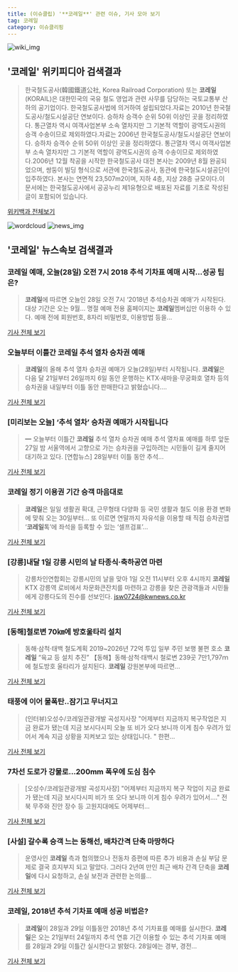 ```yaml
---
title: (이슈클립) '**코레일**' 관련 이슈, 기사 모아 보기
tag: 코레일
category: 이슈클리핑
---
```

![wiki_img](https://user-images.githubusercontent.com/42597476/44503234-41136a80-a6d0-11e8-9071-6fc6418eafe4.png)
## **'**코레일**'** 위키피디아 검색결과
>한국철도공사(韓國鐵道公社, Korea Railroad Corporation) 또는 **코레일**(KORAIL)은 대한민국의 국유 철도 영업과 관련 사무를 담당하는 국토교통부 산하의 공기업이다. 한국철도공사법에 의거하여 설립되었다.자료는 2010년 한국철도공사/철도시설공단 연보이다. 승하차 승객수 순위 50위 이상인 곳을 정리하였다. 통근열차 역시 여객사업본부 소속 열차지만 그 기본적 역할이 광역도시권의 승객 수송이므로 제외하였다.자료는 2006년 한국철도공사/철도시설공단 연보이다. 승하차 승객수 순위 50위 이상인 곳을 정리하였다. 통근열차 역시 여객사업본부 소속 열차지만 그 기본적 역할이 광역도시권의 승객 수송이므로 제외하였다.2006년 12월 착공을 시작한 한국철도공사 대전 본사는 2009년 8월 완공되었으며, 쌍둥이 빌딩 형식으로 서관에 한국철도공사, 동관에 한국철도시설공단이 입주하였다. 본사는 연면적 23,507m2이며, 지하 4층, 지상 28층 규모이다.이 문서에는 한국철도공사에서 공공누리 제1유형으로 배포된 자료를 기초로 작성된 글이 포함되어 있습니다.

<a href="https://ko.wikipedia.org/wiki/코레일" target="_blank">위키백과 전체보기</a>

![wordcloud](https://s3.ap-northeast-2.amazonaws.com/lyrics101-wordcloud/2018-08-28-1535404636.png)
![news_img](https://user-images.githubusercontent.com/42597476/44507050-1206f400-a6e4-11e8-8d98-7ffbfebb353f.png)
## **'**코레일**'** 뉴스속보 검색결과
### **코레일** 예매, 오늘(28일) 오전 7시 2018 추석 기차표 예매 시작…성공 팁은?

>**코레일**에 따르면 오늘인 28일 오전 7시 ‘2018년 추석승차권 예매’가 시작된다. 대상 기간은 오는 9월... 명절 예매 전용 홈페이지는 **코레일**멤버십만 이용하 수 있다. 예매 전에 회원번호, 8자리 비밀번호, 이용방법 등을...

<a href="http://www.kookje.co.kr/news2011/asp/newsbody.asp?code=0300&key=20180828.99099012559" target="_blank">기사 전체 보기</a>

### 오늘부터 이틀간 **코레일** 추석 열차 승차권 예매

>**코레일**의 올해 추석 열차 승차권 예매가 오늘(28일)부터 시작됩니다. **코레일**은 다음 달 21일부터 26일까지 6일 동안 운행하는 KTX·새마을·무궁화호 열차 등의 승차권을 내일부터 이틀 동안 판매한다고 밝혔습니다....

<a href="http://www.ytn.co.kr/_ln/0102_201808280554378036" target="_blank">기사 전체 보기</a>

### [미리보는 오늘] ‘추석 열차’ 승차권 예매가 시작됩니다

>━ 오늘부터 이틀간 **코레일** 추석 열차 승차권 예매 추석 열차표 예매를 하루 앞둔 27일 밤 서울역에서 고향으로 가는 승차권을 구입하려는 시민들이 길게 줄지어 대기하고 있다. [연합뉴스] 28일부터 이틀 동안 추석...

<a href="http://news.joins.com/article/olink/22511330" target="_blank">기사 전체 보기</a>

### **코레일** 정기 이용권 기간 승객 마음대로

>**코레일**은 일일 생활권 확대, 근무형태 다양화 등 국민 생활과 철도 이용 환경 변화에 맞춰 오는 30일부터... 또 이르면 연말까지 자유석을 이용할 때 직접 승차권앱 ‘**코레일**톡’에 좌석을 등록할 수 있는 ‘셀프검표’...

<a href="http://www.segye.com/content/html/2018/08/27/20180827002827.html?OutUrl=naver" target="_blank">기사 전체 보기</a>

### [강릉]내달 1일 강릉 시민의 날 타종식·축하공연 마련

>강릉차인연합회는 강릉시민의 날을 맞아 1일 오전 11시부터 오후 4시까지 **코레일** KTX 강릉역 로비에서 차문화큰잔치를 마련하고 강릉을 찾은 관광객들과 시민들에게 강릉다도의 진수를 선보인다. jsw0724@kwnews.co.kr

<a href="http://www.kwnews.co.kr/view.asp?aid=218082700030&s=501" target="_blank">기사 전체 보기</a>

### [동해]철로변 70㎞에 방호울타리 설치

>동해·삼척·태백 철도계획 2019~2026년 72억 투입 일부 주민 보행 불편 호소 **코레일** “육교 등 설치 추진” 【동해】동해·삼척·태백시 철로변 239곳 7만1,797ｍ에 철도방호 울타리가 설치된다. **코레일** 강원본부에 따르면...

<a href="http://www.kwnews.co.kr/view.asp?aid=218082700116&s=501" target="_blank">기사 전체 보기</a>

### 태풍에 이어 물폭탄..잠기고 무너지고

>(인터뷰)오성수/코레일관광개발 곡성지사장 "어제부터 지금까지 복구작업은 지금 완료가 됐는데 지금 보시다시피 오늘 또 비가 오다 보니까 이게 침수 우려가 있어서 계속 지금 상황을 지켜보고 있는 상태입니다. " 한편...

<a href="http://www.kjmbc.co.kr/board/index.cfm?bbs_name=todaynews&w=view&wr_id=230787" target="_blank">기사 전체 보기</a>

### 7차선 도로가 강물로…200mm 폭우에 도심 침수

>[오성수/코레일관광개발 곡성지사장] "어제부터 지금까지 복구 작업이 지금 완료가 됐는데 지금 보시다시피 비가 또 오다 보니까 이게 침수 우려가 있어서…." 전북 무주와 진안 장수 등 고원지대에도 어제부터...

<a href="http://imnews.imbc.com/replay/2018/nwdesk/article/4788336_22663.html" target="_blank">기사 전체 보기</a>

### [사설] 갈수록 승객 느는 동해선, 배차간격 단축 마땅하다

>운영사인 **코레일** 측과 협의했으나 전동차 증편에 따른 추가 비용과 손실 부담 문제로 결국 흐지부지 되고 말았다. 그러다 2년여 만인 최근 배차 간격 단축을 **코레일**에 다시 요청하고, 손실 보전과 관련한 논의를...

<a href="http://www.kookje.co.kr/news2011/asp/newsbody.asp?code=1700&key=20180828.22031012551" target="_blank">기사 전체 보기</a>

### **코레일**, 2018년 추석 기차표 예매 성공 비법은?

>**코레일**이 28일과 29일 이틀동안 2018년 추석 기차표를 예매를 실시한다.   **코레일**은 오는 21일부터 24일까지 추석 연휴 기간 이용할 수 있는 추석 기차표 예매를 28일과 29일 이틀간 실시한다고 밝혔다. 28일에는 경부, 경전...

<a href="http://news20.busan.com/controller/newsController.jsp?newsId=20180827000373" target="_blank">기사 전체 보기</a>


